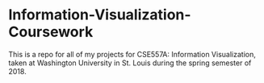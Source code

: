 # Information-Visualization-Coursework
This is a repo for all of my projects for CSE557A:  Information Visualization, taken at Washington University in St. Louis during the spring semester of 2018.
